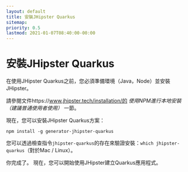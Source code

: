 ```yaml
---
layout: default
title: 安裝JHipster Quarkus
sitemap:
priority: 0.5
lastmod: 2021-01-07T08:40:00-00:00
---
```


# 安裝JHipster Quarkus

在使用JHipster Quarkus之前，您必須準備環境（Java，Node）並安裝JHipster。

請參閱文件https://www.jhipster.tech/installation/的 *使用NPM進行本地安裝（建議普通使用者使用）* 一節。

現在，您可以安裝JHipster Quarkus方案：

`npm install -g generator-jhipster-quarkus`

您可以透過檢查指令`jhipster-quarkus`的存在來驗證安裝：`which jhipster-quarkus`（對於Mac / Linux）。

你完成了。 現在，您可以開始使用JHipster建立Quarkus應用程式。